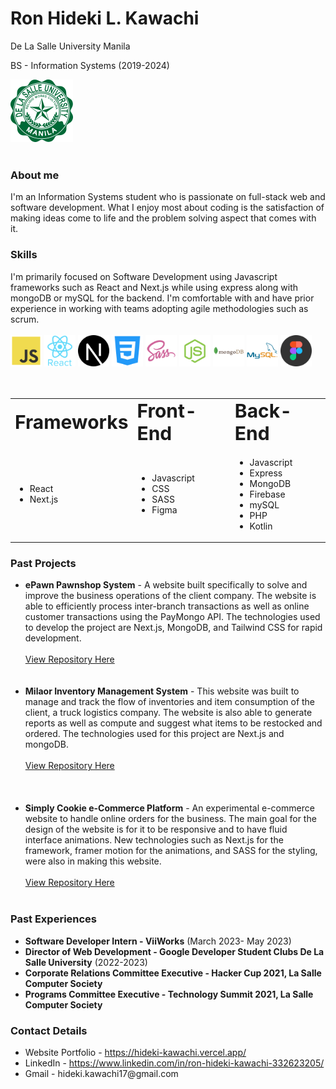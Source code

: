 <h1>Ron Hideki L. Kawachi</h1>
<p>De La Salle University Manila</p>
<p>BS - Information Systems (2019-2024)</p>
<a href="https://www.dlsu.edu.ph/" target="_blank" rel="noopener noreferrer"><img id="dlsu" src="./Resources/DLSU.png" alt="DLSU logo" width="100px" ></img><a>
<br></br>

<h3>
  About me
</h3>
<span>
I'm an Information Systems student who is passionate on full-stack web and software development.  What I enjoy most about coding is the satisfaction of making ideas come to life and the problem solving aspect that comes with it.
</span>

<h3>
  Skills
</h3>
<span>
I'm primarily focused on Software Development using Javascript frameworks such as React and Next.js while using express along with mongoDB or mySQL for the backend.  I'm comfortable with and have prior experience in working with teams adopting agile methodologies such as scrum.
</span>
<br></br>
<div>
  <img width="50px" alt="Javascript" src="./Resources/javascript.png"></img>
  <img width="50px" alt="React" src="./Resources/react.png"></img>
  <img width="50px" alt="Next.js" src="./Resources/nextjs.png"></img>
  <img width="50px" alt="CSS" src="./Resources/css.png"></img>
  <img width="50px" alt="Sass" src="./Resources/sass.png"></img>
  <img width="50px" alt="Express" src="./Resources/express.png"></img>
  <img width="50px" alt="MongoDB" src="./Resources/mongodb.png"></img>
  <img width="50px" alt="mySQL" src="./Resources/mysql.png"></img>
  <img width="50px" alt="figma" src="./Resources/figma.png"></img>
</div>
<br></br>

<table>
 <tr>
    <td><b style="font-size:30px">Frameworks</b></td>
    <td><b style="font-size:30px">Front-End</b></td>
   <td><b style="font-size:30px">Back-End</b></td>
 </tr>
 <tr>
    <td>
      <ul>
        <li>React</li>
        <li>Next.js</li>
      </ul>
   </td>
    <td>
      <ul>
        <li>Javascript</li>
        <li>CSS</li>
        <li>SASS</li>
        <li>Figma</li>
      </ul>
   </td>
   <td>
      <ul>
        <li>Javascript</li>
        <li>Express</li>
        <li>MongoDB</li>
        <li>Firebase</li>
        <li>mySQL</li>
        <li>PHP</li>
        <li>Kotlin</li>
      </ul>
   </td>
 </tr>
</table>

<h3>Past Projects</h3>
<ul>
  <li><strong>ePawn Pawnshop System</strong> <span> - A website built specifically to solve and improve the business operations of the client company.  The website is able to efficiently process inter-branch transactions as well as online customer transactions using the PayMongo API.  The technologies used to develop the project are Next.js, MongoDB, and Tailwind CSS for rapid development.</span>
     <br></br>
      <a href="https://github.com/Hideki-Kawachi/epawn" target="_blank" rel="noopener noreferrer">View Repository Here</a>
  </li>
  <br></br>
   <li><strong>Milaor Inventory Management System</strong> <span> - This website was built to manage and track the flow of inventories and item consumption of the client, a truck logistics company.  The website is also able to generate reports as well as compute and suggest what items to be restocked and ordered.  The technologies used for this project are Next.js and mongoDB.</span>
     <br></br>
      <a href="https://github.com/Hideki-Kawachi/itisdev-mp" target="_blank" rel="noopener noreferrer">View Repository Here</a>
      <br></br>
  </li>
  <br></br>
  <li><strong>Simply Cookie e-Commerce Platform</strong> <span> - An experimental e-commerce website to handle online orders for the business.  The main goal for the design of the website is for it to be responsive and to have fluid interface animations.  New technologies such as Next.js for the framework, framer motion for the animations, and SASS for the styling, were also in making this website.</span>
    <br></br>
    <a href="https://github.com/Hideki-Kawachi/simply-cookie" target="_blank" rel="noopener noreferrer">View Repository Here</a>
    <br></br>
  </li>  
</ul>

<h3>Past Experiences</h3>
<ul>
  <li>
    <strong>Software Developer Intern - ViiWorks</strong><span> (March 2023- May 2023)</span>
  </li>
  <li>
    <strong>Director of Web Development - Google Developer Student Clubs De La Salle University</strong><span> (2022-2023)</span>
  </li>
  <li>
    <strong>Corporate Relations Committee Executive - Hacker Cup 2021, La Salle Computer Society</strong>
  </li>
   <li>
    <strong>Programs Committee Executive - Technology Summit 2021, La Salle Computer Society</strong>
  </li>
</ul>

<h3>Contact Details</h3>
<ul>
  <li>Website Portfolio - <a href="https://hideki-kawachi.vercel.app/" target="_blank" rel="noopener noreferrer">https://hideki-kawachi.vercel.app/</a>
  </li>
  <li>LinkedIn - <a href="https://www.linkedin.com/in/ron-hideki-kawachi-332623205/" target="_blank" rel="noopener noreferrer">https://www.linkedin.com/in/ron-hideki-kawachi-332623205/</a>
  </li>
   <li><span>Gmail - hideki.kawachi17@gmail.com</span>
  </li>
  </ul>


